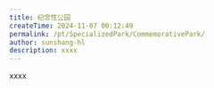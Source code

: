 ```yaml
---
title: 纪念性公园
createTime: 2024-11-07 00:12:49
permalink: /pt/SpecializedPark/CommemorativePark/
author: sunshang-hl
description: xxxx
---
```


xxxx